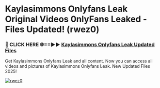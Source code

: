 # Kaylasimmons Onlyfans Leak Original Videos 0nlyFans Leaked - Files Updated! (rwez0)

<h3>🔴 CLICK HERE 🌐==►► <a href="https://tinyurl.com/2wckxsce" rel="nofollow">Kaylasimmons Onlyfans Leak Updated Files</a></h3>

Get Kaylasimmons Onlyfans Leak and all content. Now you can access all videos and pictures of Kaylasimmons Onlyfans Leak. New Updated Files 2025!

[![rwez0](https://i.imgur.com/AFduVYN.gif)](https://tinyurl.com/2wckxsce)
